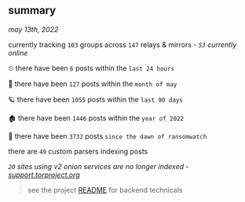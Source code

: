 
## summary
_may 13th, 2022_

currently tracking `103` groups across `147` relays & mirrors - _`53` currently online_

⏲ there have been `6` posts within the `last 24 hours`

🦈 there have been `127` posts within the `month of may`

🪐 there have been `1055` posts within the `last 90 days`

🏚 there have been `1446` posts within the `year of 2022`

🦕 there have been `3732` posts `since the dawn of ransomwatch`

there are `49` custom parsers indexing posts

_`20` sites using v2 onion services are no longer indexed - [support.torproject.org](https://support.torproject.org/onionservices/v2-deprecation/)_

> see the project [README](https://github.com/thetanz/ransomwatch#ransomwatch--) for backend technicals

